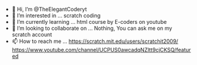- 👋 Hi, I’m @TheElegantCoderyt
- 👀 I’m interested in ... scratch coding
- 🌱 I’m currently learning ... html course by E-coders on youtube
- 💞️ I’m looking to collaborate on ... Nothing, You can ask me on my scratch account
- 📫 How to reach me ... https://scratch.mit.edu/users/scratchit2009/
                          https://www.youtube.com/channel/UCPUS0awcadqNZltt9cjCKSQ/featured

<!---
TheElegantCoderyt/TheElegantCoderyt is a ✨ special ✨ repository because its `README.md` (this file) appears on your GitHub profile.
You can click the Preview link to take a look at your changes.
--->
